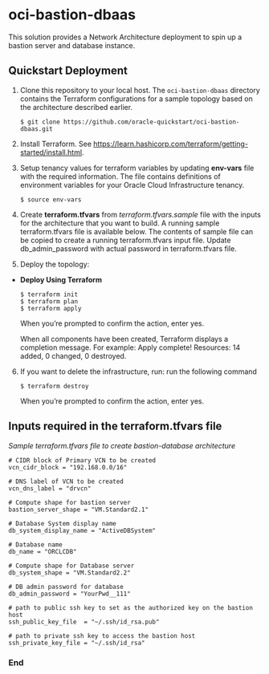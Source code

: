 # oci-bastion-dbaas 

This solution provides a Network Architecture deployment to spin up a bastion server and database instance.


## Quickstart Deployment

1. Clone this repository to your local host. The `oci-bastion-dbaas` directory contains the Terraform configurations for a sample topology based on the architecture described earlier.
    ```
    $ git clone https://github.com/oracle-quickstart/oci-bastion-dbaas.git
    ```

2. Install Terraform. See https://learn.hashicorp.com/terraform/getting-started/install.html.

3. Setup tenancy values for terraform variables by updating **env-vars** file with the required information. The file contains definitions of environment variables for your Oracle Cloud Infrastructure tenancy.
    ```
    $ source env-vars
    ```

4. Create **terraform.tfvars** from *terraform.tfvars.sample* file with the inputs for the architecture that you want to build. A running sample terraform.tfvars file is available below. The contents of sample file can be copied to create a running terraform.tfvars input file. Update db_admin_password with actual password in terraform.tfvars file.


5. Deploy the topology:

-   **Deploy Using Terraform**
    
    ```
    $ terraform init
    $ terraform plan
    $ terraform apply
    ```
    When you’re prompted to confirm the action, enter yes.

    When all components have been created, Terraform displays a completion message. For example: Apply complete! Resources: 14 added, 0 changed, 0 destroyed.

6. If you want to delete the infrastructure, run:
    run the following command
    ```
    $ terraform destroy
    ```
    When you’re prompted to confirm the action, enter yes.


## Inputs required in the terraform.tfvars file
*Sample terraform.tfvars file to create bastion-database architecture*

```
# CIDR block of Primary VCN to be created
vcn_cidr_block = "192.168.0.0/16"

# DNS label of VCN to be created
vcn_dns_label = "drvcn"

# Compute shape for bastion server
bastion_server_shape = "VM.Standard2.1"

# Database System display name
db_system_display_name = "ActiveDBSystem"

# Database name
db_name = "ORCLCDB"

# Compute shape for Database server
db_system_shape = "VM.Standard2.2"

# DB admin password for database
db_admin_password = "YourPwd__111"

# path to public ssh key to set as the authorized key on the bastion host
ssh_public_key_file  = "~/.ssh/id_rsa.pub"

# path to private ssh key to access the bastion host
ssh_private_key_file = "~/.ssh/id_rsa"
```


### End